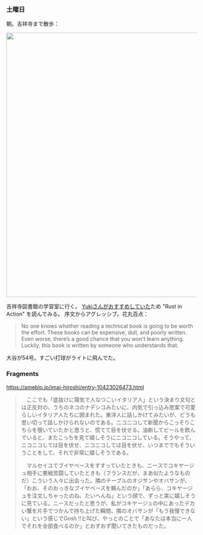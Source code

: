 ### 土曜日

朝。吉祥寺まで散歩：

<img src="https://i.imgur.com/NuLilWD.jpeg" width="700">

吉祥寺図書館の学習室に行く。
[Yukiさんがおすすめしていた](https://levtech.jp/media/article/column/detail_524/)ため "Rust in Action" を読んでみる。
序文からアグレッシブ。花丸百点：

> No one knows whether reading a technical book is going to be worth the effort. These books can be expensive, dull, and poorly written. Even worse, there’s a good chance that you won’t learn anything. Luckily, this book is written by someone who understands that.

大谷が54号。すごい打球がライトに飛んでた。

### Fragments

https://ameblo.jp/imai-hiroshi/entry-10423026473.html

>　ここでも「底抜けに陽気で人なつこいイタリア人」という決まり文句とは正反対の、うちのネコのナデシコみたいに、内気で引っ込み思案で可愛らしいイタリア人たちに囲まれた。東洋人に話しかけてみたいが、どうも思い切って話しかけられないのである。ニコニコして新聞からこっそりこちらを覗いていたかと思うと、慌てて目を伏せる。油断してビールを飲んでいると、またこっちを見て嬉しそうにニコニコしている。そうやって、ニコニコしては目を伏せ、ニコニコしては目を伏せ、いつまででもそういうことをして、それで非常に嬉しそうである。
> 
>　マルセイユでブイヤベースをすすっていたときも、ニースでコキヤージュ相手に悪戦苦闘していたときも（フランスだが、まあ似たようなものだ）こういう人々に出会った。隣のテーブルのオジサンやオバサンが、「おお、そのおっきなブイヤベースを頼んだのか」「あらら、コキヤージュを注文しちゃったのね、たいへんね」という顔で、ずっと実に嬉しそうに見ている。ニースだったと思うが、私がコキヤージュの中にあったデカい蟹を片手でつかんで持ち上げた瞬間、隣のオバサンが「もう我慢できない」という感じでGosh !!と叫び、やっとのことで「あなたは本当に一人でそれを全部食べるのか」とおずおず聞いてきたものだった。
